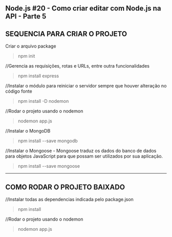 Node.js #20 - Como criar editar com Node.js na API - Parte 5
--------------------------------------
SEQUENCIA PARA CRIAR O PROJETO
--------------------------------------
Criar o arquivo package
>npm init

//Gerencia as requisições, rotas e URLs, entre outra funcionalidades
>npm install express

//Instalar o módulo para reiniciar o servidor sempre que houver alteração no código fonte
>npm install -D nodemon

//Rodar o projeto usando o nodemon 
>nodemon app.js

//Instalar o MongoDB
>npm install --save mongodb

//Instalar o Mongoose - Mongoose traduz os dados do banco de dados para objetos JavaScript para que possam ser utilizados por sua aplicação.
>npm install --save mongoose

--------------------------------------
COMO RODAR O PROJETO BAIXADO
--------------------------------------

//Instalar todas as dependencias indicada pelo package.json
>npm install

//Rodar o projeto usando o nodemon 
>nodemon app.js